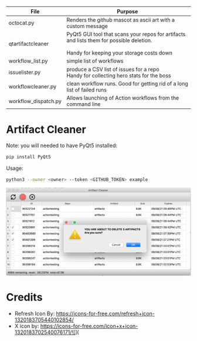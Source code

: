 
|File   | Purpose|
| ----- | ------ |
|octocat.py| Renders the github mascot as ascii art with a custom message|
|qtartifactcleaner|PyQt5 GUI tool that scans your repos for artifacts and lists them for possible deletion.<BR><BR>Handy for keeping your storage costs down|
|workflow_list.py | simple list of workflows|
|issuelister.py|produce a CSV list of issues for a repo<br>Handy for collecting hero stats for the boss|
|workflowcleaner.py|clean workflow runs.  Good for getting rid of a long list of failed runs|
|workflow_dispatch.py|Allows launching of Action workflows from the command line |


# Artifact Cleaner

Note:  you will needed to have PyQt5 installed:

```bash
pip install PyQt5
```

Usage:
```bash
python3 --owner <owner> --token <GITHUB_TOKEN> example
```

![](images/artifactcleaner.png)


# Credits
- Refresh Icon By: https://icons-for-free.com/refresh+icon-1320183705440102854/
- X icon by: https://icons-for-free.com/icon+x+icon-1320183702540076171/![<Display Name>](